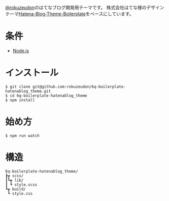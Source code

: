 [@rokuzeudon](https://github.com/rokuzeudon)のはてなブログ開発用テーマです。
株式会社はてな様のデザインテーマ[Hatena-Blog-Theme-Boilerplate](https://github.com/hatena/Hatena-Blog-Theme-Boilerplate)をベースにしています。

# 条件

- [Node.js](https://nodejs.org/)

# インストール

```
$ git clone git@github.com:rokuzeudon/6q-boilerplate-hatenablog_theme.git
$ cd 6q-boilerplate-hatenablog_theme
$ npm install
```

# 始め方

`$ npm run watch`

# 構造

```
6q-boilerplate-hatenablog_theme/
┣┳ scss/
┃┗┳ lib/
┃ ┗ style.scss
┗┳ build/
 ┗ style.css
```
